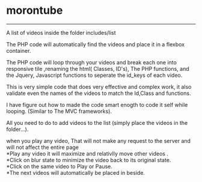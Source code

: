 # morontube
<hr>

A list of videos inside the folder includes/list <br>

The PHP code will automatically find the videos and place it in a flexbox container.<br>

The PHP code will loop through your videos and break each one into responsive tile ,renaming the html( Classes, ID's), The PHP functions, and the Jquery, Javascript functions to seperate the  id_keys of each video.<br>

This is very simple code that does very effective and complex work, it also validate even the names of the videos to match the Id,Class and functions.<br>

I have figure out how to made the code smart enogth to code it self while looping. (Similar to The MVC frameworks).<br>

All you need to do to add videos to the list (simply place the videos in the folder...).<br>




when you play any video, That will not make any request to the server and will not affect the entire page <br>
*Play any video it will maximize and relativlly move other videos .<br>
*Click on blur state to minimize the video back to its original state.<br>
*Click on the same video to Play or Pause.<br>
*The next videos will automatically be placed in beside.<br>

